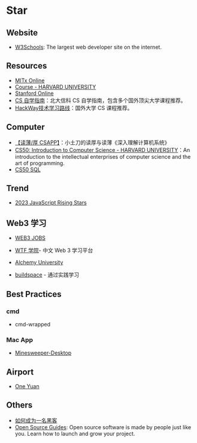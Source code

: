 # Star

## Website

- [W3Schools](https://www.w3schools.com): The largest web developer site on the internet.

## Resources
- [MITx Online](https://mitxonline.mit.edu/)
- [Course - HARVARD UNIVERSITY](https://pll.harvard.edu/catalog)
- [Stanford Online](https://online.stanford.edu)
- [CS 自学指南](https://csdiy.wiki)：北大信科 CS 自学指南，包含多个国外顶尖大学课程推荐。
- [HackWay技术学习路线](https://hackway.org)：国外大学 CS 课程推荐。

## Computer
- [【读薄/厚 CSAPP】](https://wdxtub.com/csapp/thin-csapp-0/2016/04/16/)：小土刀的读厚与读薄《深入理解计算机系统》
- [CS50: Introduction to Computer Science - HARVARD UNIVERSITY](https://pll.harvard.edu/course/cs50-introduction-computer-science)：An introduction to the intellectual enterprises of computer science and the art of programming.
- [CS50 SQL ](https://www.youtube.com/watch?v=wdzA1Z8tKek&list=PLhQjrBD2T382v1MBjNOhPu9SiJ1fsD4C0)

## Trend

- [2023 JavaScript Rising Stars](https://risingstars.js.org/2023/en)

## Web3 学习

- [WEB3 JOBS](https://web3.career)

- [WTF 学院](https://www.wtf.academy)- 中文 Web 3 学习平台

- [Alchemy University](https://university.alchemy.com/home)

- [buildspace](https://buildspace.so) - 通过实践学习
## Best Practices
### cmd
- cmd-wrapped
### Mac App
- [Minesweeper-Desktop](https://github.com/cameron-goddard/Minesweeper-Desktop)

## Airport
- [One Yuan](https://一元机场.art/#/login)

## Others
- [如何成为一名黑客](https://translations.readthedocs.io/en/latest/hacker_howto.html#id61)
- [Open Source Guides](https://opensource.guide): Open source software is made by people just like you. Learn how to launch and grow your project.
